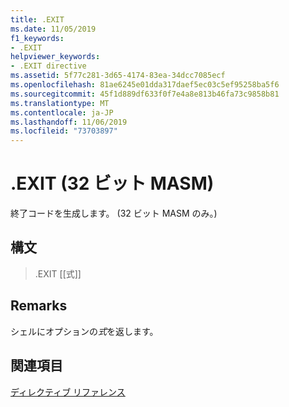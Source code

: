 ```yaml
---
title: .EXIT
ms.date: 11/05/2019
f1_keywords:
- .EXIT
helpviewer_keywords:
- .EXIT directive
ms.assetid: 5f77c281-3d65-4174-83ea-34dcc7085ecf
ms.openlocfilehash: 81ae6245e01dda317daef5ec03c5ef95258ba5f6
ms.sourcegitcommit: 45f1d889df633f0f7e4a8e813b46fa73c9858b81
ms.translationtype: MT
ms.contentlocale: ja-JP
ms.lasthandoff: 11/06/2019
ms.locfileid: "73703897"
---
```

# <a name="exit-32-bit-masm"></a>.EXIT (32 ビット MASM)

終了コードを生成します。 (32 ビット MASM のみ。)

## <a name="syntax"></a>構文

> .EXIT [[式]]

## <a name="remarks"></a>Remarks

シェルにオプションの*式*を返します。

## <a name="see-also"></a>関連項目

[ディレクティブ リファレンス](../../assembler/masm/directives-reference.md)<br/>